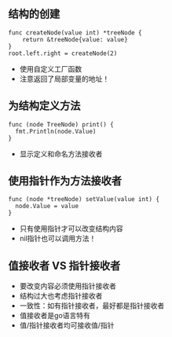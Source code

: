 ## 结构的创建
```
func createNode(value int) *treeNode {
	return &treeNode{value: value}
}
root.left.right = createNode(2)
```
* 使用自定义工厂函数
* 注意返回了局部变量的地址！
## 为结构定义方法
```
func (node TreeNode) print() {
  fmt.Println(node.Value)
}
```
* 显示定义和命名方法接收者
## 使用指针作为方法接收者
```
func (node *treeNode) setValue(value int) {
  node.Value = value
}
```
* 只有使用指针才可以改变结构内容
* nil指针也可以调用方法！
## 值接收者 VS 指针接收者
* 要改变内容必须使用指针接收者
* 结构过大也考虑指针接收者
* 一致性：如有指针接收者，最好都是指针接收者
* 值接收者是go语言特有
* 值/指针接收者均可接收值/指针
